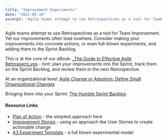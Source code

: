 ```yaml
---
title: "Improvement Experiments"
date: "2021-05-10"
excerpt: 'Agile teams attempt to use Retrospectives as a tool for Team Improvement. Yet our'
---
```


Agile teams attempt to use Retrospectives as a tool for Team Improvement. Yet our improvements often lead nowhere. Consider making your improvements into concrete actions, or even full-blown experiments, and adding them to the Sprint Backlog.

This is at the core of our eBook: [_The Guide to Effective Agile Retrospecti_ves](/guide-to-effective-agile-retrospectives) - hint: plan your improvements into the Sprint, track them on the Sprint Backlog, and review them in the next Retrospective.

At an organizational level: [Agile Change or Adoption: Define Small Organizational Changes](/blog/agile-change-or-adoption-define-small-organizational-changes.html)

Bringing them into your Sprint: [The Humble Sprint Backlog](/blog/the-humble-sprint-backlog.html)

#### Resource Links

- [Plan of Action](https://www.funretrospectives.com/plan-of-action/) - the simplest approach here
- [Improvement Stories](https://innovel.net/improve-measurably-with-improvement-stories/) - using an approach like User Stories to create actionable change
- [A3 Experiment Template](https://www.agendashift.com/resources/experiment-a3) - a full blown experimental model
